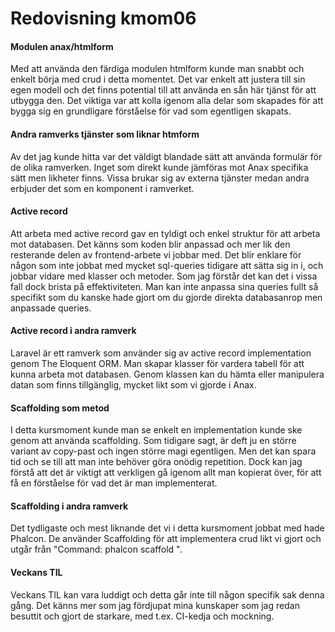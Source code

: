 ---
---

# Redovisning kmom06

#### Modulen anax/htmlform

Med att använda den färdiga modulen htmlform kunde man snabbt och enkelt börja med crud i detta momentet. Det var enkelt att justera till sin egen modell och det finns potential till att använda en sån här tjänst för att utbygga den. Det viktiga var att kolla igenom alla delar som skapades för att bygga sig en grundligare förståelse för vad som egentligen skapats.

#### Andra ramverks tjänster som liknar htmform

Av det jag kunde hitta var det väldigt blandade sätt att använda formulär för de olika ramverken. Inget som direkt kunde jämföras mot Anax specifika sätt men likheter finns. Vissa brukar sig av externa tjänster medan andra erbjuder det som en komponent i ramverket.

#### Active record

Att arbeta med active record gav en tyldigt och enkel struktur för att arbeta mot databasen. Det känns som koden blir anpassad och mer lik den resterande delen av frontend-arbete vi jobbar med. Det blir enklare för någon som inte jobbat med mycket sql-queries tidigare att sätta sig in i, och jobbar vidare med klasser och metoder. Som jag förstår det kan det i vissa fall dock brista på effektiviteten. Man kan inte anpassa sina queries fullt så specifikt som du kanske hade gjort om du gjorde direkta databasanrop men anpassade queries.

#### Active record i andra ramverk

Laravel är ett ramverk som använder sig av active record implementation genom The Eloquent ORM. Man skapar klasser för vardera tabell för att kunna arbeta mot databasen. Genom klassen kan du hämta eller manipulera datan som finns tillgänglig, mycket likt som vi gjorde i Anax.

#### Scaffolding som metod

I detta kursmoment kunde man se enkelt en implementation kunde ske genom att använda scaffolding. Som tidigare sagt, är deft ju en större variant av copy-past och ingen större magi egentligen. Men det kan spara tid och se till att man inte behöver göra onödig repetition. Dock kan jag förstå att det är viktigt att verkligen gå igenom allt man kopierat över, för att få en förståelse för vad det är man implementerat.

#### Scaffolding i andra ramverk

Det tydligaste och mest liknande det vi i detta kursmoment jobbat med hade Phalcon. De använder Scaffolding för att implementera crud likt vi gjort och utgår från "Command: phalcon scaffold <table-name> ".

#### Veckans TIL

Veckans TIL kan vara luddigt och detta går inte till någon specifik sak denna gång. Det känns mer som jag fördjupat mina kunskaper som jag redan besuttit och gjort de starkare, med t.ex. CI-kedja och mockning.
